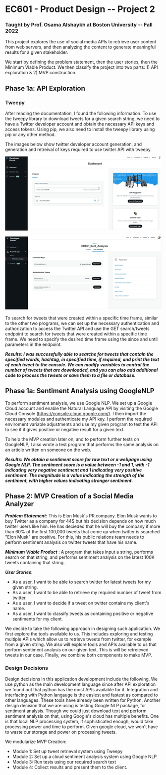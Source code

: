 # EC601 - Product Design -- Project 2
### Taught by Prof. Osama Alshaykh at Boston University -- Fall 2022

This project explores the use of social media APIs to retrieve user content from web servers, and then analyzing the content to generate meaningful results for a given stakeholder. 

We start by defining the problem statement, then the user stories, then the Minimum Viable Product. We then classify the project into two parts: 1) API exploration & 2) MVP construction.


## Phase 1a: API Exploration

### Tweepy

After reading the documentation, I found the following information. 
To use the tweepy library to download tweets for a given search string, we need to have a Twitter developer account and obtain the necessary API keys and access tokens. Using pip, we also need to install the tweepy library using pip or any other method.

The images below show twitter developer account generation, and generation and retreival of keys required to use twitter API with tweepy. 

![](1.jpg) 

![](2.jpg) 


To search for tweets that were created within a specific time frame, similar to the other two programs, we can set up the necessary authentication and authorization to access the Twitter API and use the GET search/tweets endpoint to search for tweets that were created within a specific time frame. We need to specify the desired time frame using the since and until parameters in the endpoint.

***Results: I was successfully able to searche for tweets that contain the specified words, hashtag, in specified time, if required, and print the text of each tweet to the console. We can modify variables to control the number of tweets that are downloaded, and you can also add additional code to process the tweets or save them to a file or database.***


## Phase 1a: Sentiment Analysis using GoogleNLP

To perform sentiment analysis, we use Google NLP.
We set up a Google Cloud account and enable the Natural Language API by visiting the Google Cloud Console (https://console.cloud.google.com/). I then import the necessary modules and authenticate my API key. I perform the required enviroment variable adjustments and use my given program to test the API to see if it gives positive or negative result for a given text.

To help the MVP creation later on, and to perform further tests on GoogleNLP, I also wrote a test program that performs the same analysis on an article written on someone on the web.

***Results: We obtain a sentiment score for raw text or a webpage using Google NLP. The sentiment score is a value between -1 and 1, with -1 indicating very negative sentiment and 1 indicating very positive sentiment. The magnitude is a value indicating the strength of the sentiment, with higher values indicating stronger sentiment.***


## Phase 2: MVP Creation of a Social Media Analyzer


***Problem Statement:*** This is Elon Musk's PR company. Elon Musk wants to buy Twitter as a company for 44$ but his decision depends on how much twitter users like him. He has decieded that he will buy the company if more than 60% of the first 100,000 tweets that come up when twitter is searched "Elon Musk" are positive. For this, his public relations team needs to perform sentiment analysis on twitter tweets that have his name. 

***Minimum Viable Product*** : A program that takes input a string, performs search on that string, and performs sentiment analysis on the latest 100K tweets containing that string.

***User Stories***:

- As a user, I want to be able to search twitter for latest tweets for my given string.
- As a user, I want to be able to retrieve my required number of tweet from twitter.
- As a user, I want to decide if a tweet on twitter contains my client's name.
- As a user, I want to classify tweets as containing positive or negative sentiments for my client.


We decide to take the following approach in designing such application. We first explore the tools available to us. This includes exploring and testing multiple APIs which allow us to retrieve tweets from twitter, for example from a given string. We also will explore tools and APIs available to us that perform sentiment analysis on our given text. This is will be retreieved tweets in our case. Finally, we combine both components to make MVP.


### Design Decisions

Design decisions in this application development include the following. We use python as the main development language since after API exploration we found out that python has the most APIs available for it. Integration and interfacing with Python langauge is the easiest and fastest as compared to other languages. These tools have already been written for Python. Another design decision that we are using is testing Google NLP package, for sentiment analysis. Though we could just download text and perform sentiment analysis on that, using Google's cloud has multiple benefits. One is that local NLP processing system, if sophisticated enough, would take processing power and time to perform. Given google cloud, we won't have to waste our storage and power on processing tweets. 




We modularize MVP Creation:

- Module 1: Set up tweet retrieval system using Tweepy 
- Module 2: Set up a cloud sentiment analysis system using Google NLP
- Module 3: Run tests using our required search text 
- Module 4: Collect results and present them to the client.

